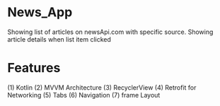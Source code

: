 # News_App
Showing list of articles on newsApi.com with specific source. Showing article details when list item clicked

# Features
(1) Kotlin
(2) MVVM Architecture
(3) RecyclerView
(4) Retrofit for Networking
(5) Tabs 
(6) Navigation
(7) frame Layout

